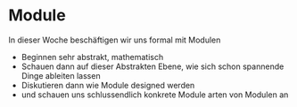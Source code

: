 # Module

In dieser Woche beschäftigen wir uns formal mit Modulen

- Beginnen sehr abstrakt, mathematisch
- Schauen dann auf dieser Abstrakten Ebene, wie sich schon spannende Dinge ableiten lassen
- Diskutieren dann wie Module designed werden
- und schauen uns schlussendlich konkrete Module arten von Modulen an


